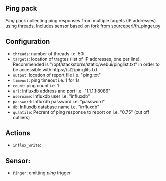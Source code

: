 ## Ping pack

*Ping* pack collecting ping responses from multiple targets (IP addresses) using threads. Includes sensor based on [fork from sourceperl/th_pinger.py](https://gist.github.com/irom77/794c18ba392e42e944b09c42493b1786)

## Configuration

 * `threads`: number of threads i.e. 50 
 * `targets`: location of tragtes (list of IP addresses, one per line). Recommended is "/opt/stackstorm/static/webui/pinglist.txt" in order to be accessible with https://st2/pinglits.txt
 * `output`: location of report file i.e. "ping.txt"
 * `timeout`: ping timeout i.e. 1 for 1s
 * `count`: ping count i.e. 1
 * `url`: Influxdb address and port i.e. "1.1.1.1:8086"
 * `username`: Influxdb user i.e. "influxdb"    
 * `password`: Influxdb password i.e. "password"  
 * `db`: Influxdb database name i.e. "influxdb"
 * `quantile`: Pecrent of ping response to report on i.e. "0.75" (cut off outliers)

## Actions

* `influx_write`:

## Sensor:

* `Pinger`: emitting *ping* trigger 


